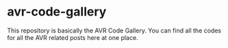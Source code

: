 avr-code-gallery
================

This repository is basically the AVR Code Gallery. You can find all the codes for all the AVR related posts here at one place.